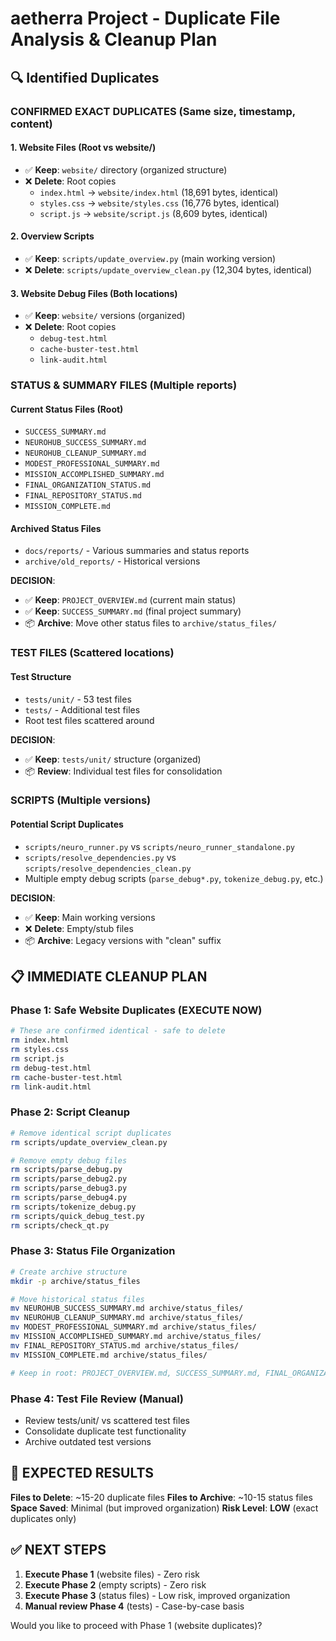 # aetherra Project - Duplicate File Analysis & Cleanup Plan

## 🔍 Identified Duplicates

### **CONFIRMED EXACT DUPLICATES** (Same size, timestamp, content)

#### 1. Website Files (Root vs website/)
- ✅ **Keep**: `website/` directory (organized structure)
- ❌ **Delete**: Root copies
  - `index.html` → `website/index.html` (18,691 bytes, identical)
  - `styles.css` → `website/styles.css` (16,776 bytes, identical)
  - `script.js` → `website/script.js` (8,609 bytes, identical)

#### 2. Overview Scripts
- ✅ **Keep**: `scripts/update_overview.py` (main working version)
- ❌ **Delete**: `scripts/update_overview_clean.py` (12,304 bytes, identical)

#### 3. Website Debug Files (Both locations)
- ✅ **Keep**: `website/` versions (organized)
- ❌ **Delete**: Root copies
  - `debug-test.html`
  - `cache-buster-test.html`
  - `link-audit.html`

### **STATUS & SUMMARY FILES** (Multiple reports)

#### Current Status Files (Root)
- `SUCCESS_SUMMARY.md`
- `NEUROHUB_SUCCESS_SUMMARY.md`
- `NEUROHUB_CLEANUP_SUMMARY.md`
- `MODEST_PROFESSIONAL_SUMMARY.md`
- `MISSION_ACCOMPLISHED_SUMMARY.md`
- `FINAL_ORGANIZATION_STATUS.md`
- `FINAL_REPOSITORY_STATUS.md`
- `MISSION_COMPLETE.md`

#### Archived Status Files
- `docs/reports/` - Various summaries and status reports
- `archive/old_reports/` - Historical versions

**DECISION**:
- ✅ **Keep**: `PROJECT_OVERVIEW.md` (current main status)
- ✅ **Keep**: `SUCCESS_SUMMARY.md` (final project summary)
- 📦 **Archive**: Move other status files to `archive/status_files/`

### **TEST FILES** (Scattered locations)

#### Test Structure
- `tests/unit/` - 53 test files
- `tests/` - Additional test files
- Root test files scattered around

**DECISION**:
- ✅ **Keep**: `tests/unit/` structure (organized)
- 📦 **Review**: Individual test files for consolidation

### **SCRIPTS** (Multiple versions)

#### Potential Script Duplicates
- `scripts/neuro_runner.py` vs `scripts/neuro_runner_standalone.py`
- `scripts/resolve_dependencies.py` vs `scripts/resolve_dependencies_clean.py`
- Multiple empty debug scripts (`parse_debug*.py`, `tokenize_debug.py`, etc.)

**DECISION**:
- ✅ **Keep**: Main working versions
- ❌ **Delete**: Empty/stub files
- 📦 **Archive**: Legacy versions with "clean" suffix

## 📋 IMMEDIATE CLEANUP PLAN

### Phase 1: Safe Website Duplicates (EXECUTE NOW)
```bash
# These are confirmed identical - safe to delete
rm index.html
rm styles.css
rm script.js
rm debug-test.html
rm cache-buster-test.html
rm link-audit.html
```

### Phase 2: Script Cleanup
```bash
# Remove identical script duplicates
rm scripts/update_overview_clean.py

# Remove empty debug files
rm scripts/parse_debug.py
rm scripts/parse_debug2.py
rm scripts/parse_debug3.py
rm scripts/parse_debug4.py
rm scripts/tokenize_debug.py
rm scripts/quick_debug_test.py
rm scripts/check_qt.py
```

### Phase 3: Status File Organization
```bash
# Create archive structure
mkdir -p archive/status_files

# Move historical status files
mv NEUROHUB_SUCCESS_SUMMARY.md archive/status_files/
mv NEUROHUB_CLEANUP_SUMMARY.md archive/status_files/
mv MODEST_PROFESSIONAL_SUMMARY.md archive/status_files/
mv MISSION_ACCOMPLISHED_SUMMARY.md archive/status_files/
mv FINAL_REPOSITORY_STATUS.md archive/status_files/
mv MISSION_COMPLETE.md archive/status_files/

# Keep in root: PROJECT_OVERVIEW.md, SUCCESS_SUMMARY.md, FINAL_ORGANIZATION_STATUS.md
```

### Phase 4: Test File Review (Manual)
- Review tests/unit/ vs scattered test files
- Consolidate duplicate test functionality
- Archive outdated test versions

## 🎯 EXPECTED RESULTS

**Files to Delete**: ~15-20 duplicate files
**Files to Archive**: ~10-15 status files
**Space Saved**: Minimal (but improved organization)
**Risk Level**: **LOW** (exact duplicates only)

## ✅ NEXT STEPS

1. **Execute Phase 1** (website files) - Zero risk
2. **Execute Phase 2** (empty scripts) - Zero risk
3. **Execute Phase 3** (status files) - Low risk, improved organization
4. **Manual review Phase 4** (tests) - Case-by-case basis

Would you like to proceed with Phase 1 (website duplicates)?

